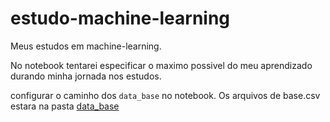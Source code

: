 # estudo-machine-learning
Meus estudos em machine-learning.

No notebook tentarei especificar o maximo possivel do meu aprendizado durando minha jornada nos estudos.

configurar o caminho dos ```data_base``` no notebook. Os arquivos de base.csv estara na pasta [data_base](./data_base)
